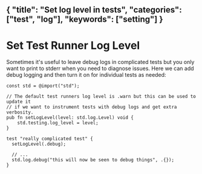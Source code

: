 {
  "title": "Set log level in tests",
  "categories": ["test", "log"],
  "keywords": ["setting"]
}
---
# Set Test Runner Log Level

Sometimes it's useful to leave debug logs in complicated tests but you only want
to print to stderr when you need to diagnose issues. Here we can add debug
logging and then turn it on for individual tests as needed:

```zig
const std = @import("std");

// The default test runners log level is .warn but this can be used to update it
// if we want to instrument tests with debug logs and get extra verbosity.
pub fn setLogLevel(level: std.log.Level) void {
    std.testing.log_level = level;
}

test "really complicated test" {
  setLogLevel(.debug);

  // ...
  std.log.debug("this will now be seen to debug things", .{});
}
```
